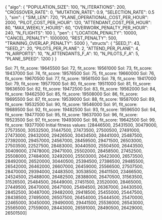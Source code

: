 {
    "algo": {
        "POPULATION_SIZE": 100,
        "N_ITERATIONS": 200,
        "CROSSOVER_RATE": 0,
        "MUTATION_RATE": 0.9,
        "SELECTION_RATE": 0.5
    },
    "sim": {
        "SIM_LEN": 720,
        "PLANE_OPERATIONAL_COST_PER_HOUR": 2000,
        "PILOT_COST_PER_HOUR": 120,
        "ATTENDANT_COST_PER_HOUR": 80,
        "MAX_WEEKLY_HOURS": 60,
        "OVERWORK_PENALTY_PER_HOUR": 240,
        "N_FLIGHTS": 100
    },
    "pen": {
        "LOCATION_PENALTY": 10000,
        "CANCEL_PENALTY": 1000000,
        "REST_PENALTY": 500,
        "TRAINING_OVERLAP_PENALTY": 5000
    },
    "structs": {
        "SEED_1": 43,
        "SEED_2": 20,
        "PILOTS_PER_PLANE": 2,
        "ATTEND_PER_PLANE": 4,
        "N_AIRPORTS": 10,
        "N_ATTENDANTS_F_A": 10,
        "N_PILOTS_F_A": 5,
        "PLANE_SPEED": 1200
    }
}


Sol: 71, fit_score: 19645500
Sol: 72, fit_score: 19561000
Sol: 73, fit_score: 19437000
Sol: 74, fit_score: 19576500
Sol: 75, fit_score: 19660000
Sol: 76, fit_score: 19670500
Sol: 77, fit_score: 19561500
Sol: 78, fit_score: 19417000
Sol: 79, fit_score: 19577000
Sol: 80, fit_score: 19511000
Sol: 81, fit_score: 19636500
Sol: 82, fit_score: 19472500
Sol: 83, fit_score: 19562000
Sol: 84, fit_score: 19462500
Sol: 85, fit_score: 19508000
Sol: 86, fit_score: 19695500
Sol: 87, fit_score: 19539000
Sol: 88, fit_score: 19587000
Sol: 89, fit_score: 19532500
Sol: 90, fit_score: 19546000
Sol: 91, fit_score: 19689500
Sol: 92, fit_score: 19482500
Sol: 93, fit_score: 19596500
Sol: 94, fit_score: 19477000
Sol: 95, fit_score: 19637000
Sol: 96, fit_score: 19523500
Sol: 97, fit_score: 19493000
Sol: 98, fit_score: 19642500
Sol: 99, fit_score: 19377000
Initial fitness values: [28446500, 25431500, 30479000, 27573500, 30532500, 31447500, 27473500, 27500500, 27491000, 27473000, 29432000, 29426500, 30434500, 28441000, 25487500, 27392000, 29457000, 24567000, 28459500, 29471500, 26503000, 27503500, 22527500, 28483000, 30440500, 25504500, 26443500, 30409000, 27478000, 29471000, 25502000, 28458500, 27452500, 25508000, 27484000, 32492000, 25503000, 26423000, 26573500, 28492000, 26520000, 30440500, 25394500, 27386500, 29485500, 26542000, 26462000, 26607000, 26459000, 25566500, 27507500, 28470000, 29394000, 24483500, 30538500, 26411500, 23466500, 24524500, 25488000, 26482500, 28388000, 26470500, 31563500, 31526500, 25484500, 26449000, 27451500, 23520000, 28465000, 27449500, 26470000, 26471000, 25494500, 26367000, 24430500, 28452500, 30487000, 29482000, 29418500, 25455000, 25447500, 28438500, 27495000, 26507500, 26454000, 25444500, 25470000, 22465000, 30450000, 29490000, 29441500, 25536000, 26543000, 25565000, 27559000, 28443000, 26591000, 28490500, 26429000, 26501500]
